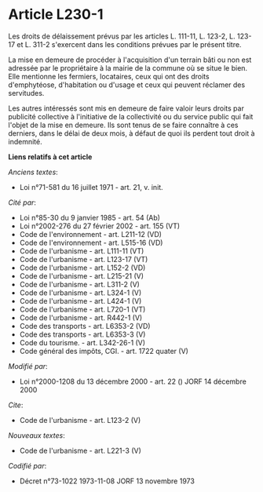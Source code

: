 # Article L230-1

Les droits de délaissement prévus par les articles L. 111-11, L. 123-2, L. 123-17 et L. 311-2 s'exercent dans les conditions
prévues par le présent titre. 

La mise en demeure de procéder à l'acquisition d'un terrain bâti ou non est adressée par le propriétaire à la mairie de la
commune où se situe le bien. Elle mentionne les fermiers, locataires, ceux qui ont des droits d'emphytéose, d'habitation ou
d'usage et ceux qui peuvent réclamer des servitudes. 

Les autres intéressés sont mis en demeure de faire valoir leurs droits par publicité collective à l'initiative de la
collectivité ou du service public qui fait l'objet de la mise en demeure. Ils sont tenus de se faire connaître à ces
derniers, dans le délai de deux mois, à défaut de quoi ils perdent tout droit à indemnité.

**Liens relatifs à cet article**

_Anciens textes_:

  - Loi n°71-581 du 16 juillet 1971 - art. 21, v. init.

_Cité par_:

  - Loi n°85-30 du 9 janvier 1985 - art. 54 (Ab)
  - Loi n°2002-276 du 27 février 2002 - art. 155 (VT)
  - Code de l'environnement - art. L211-12 (VD)
  - Code de l'environnement - art. L515-16 (VD)
  - Code de l'urbanisme - art. L111-11 (VT)
  - Code de l'urbanisme - art. L123-17 (VT)
  - Code de l'urbanisme - art. L152-2 (VD)
  - Code de l'urbanisme - art. L215-21 (V)
  - Code de l'urbanisme - art. L311-2 (V)
  - Code de l'urbanisme - art. L324-1 (V)
  - Code de l'urbanisme - art. L424-1 (V)
  - Code de l'urbanisme - art. L720-1 (VT)
  - Code de l'urbanisme - art. R442-1 (V)
  - Code des transports - art. L6353-2 (VD)
  - Code des transports - art. L6353-3 (V)
  - Code du tourisme. - art. L342-26-1 (V)
  - Code général des impôts, CGI. - art. 1722 quater (V)

_Modifié par_:

  - Loi n°2000-1208 du 13 décembre 2000 - art. 22 () JORF 14 décembre 2000

_Cite_:

  - Code de l'urbanisme - art. L123-2 (V)

_Nouveaux textes_:

  - Code de l'urbanisme - art. L221-3 (V)

_Codifié par_:

  - Décret n°73-1022 1973-11-08 JORF 13 novembre 1973
